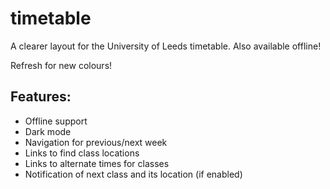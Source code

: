 # timetable
A clearer layout for the University of Leeds timetable. Also available offline!

Refresh for new colours!

## Features:
* Offline support
* Dark mode
* Navigation for previous/next week
* Links to find class locations
* Links to alternate times for classes
* Notification of next class and its location (if enabled)
